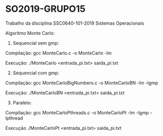 # SO2019-GRUPO15
Trabalho da disciplina SSC0640-101-2019 Sistemas Operacionais 

Algoritmo Monte Carlo:

1. Sequencial sem gmp:

Compilação: gcc MonteCarlo.c -o MonteCarlo -lm 

Execução: ./MonteCarlo <entrada_pi.txt> saida_pi.txt

2. Sequencial com gmp:

Compilação: gcc MonteCarloBigNumbers.c -o MonteCarloBN -lm -lgmp

Execução: ./MonteCarloBN <entrada_pi.txt> saida_pi.txt

3. Paralelo:

Compilação: gcc MonteCarloPthreads.c -o MonteCarloPt -lm -lgmp -lpthread

Execução ./MonteCarloPt <entrada_pi.txt> saida_pi.txt